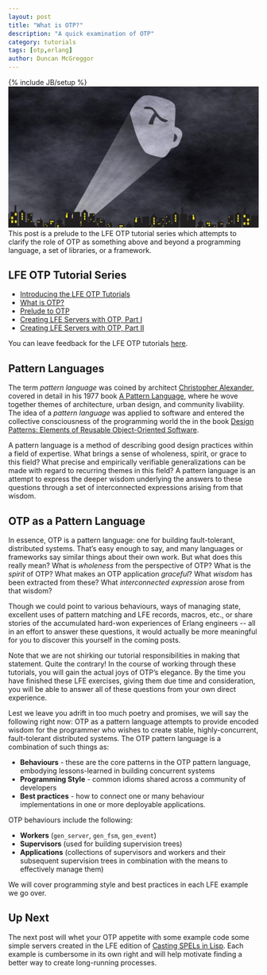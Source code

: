 ```yaml
---
layout: post
title: "What is OTP?"
description: "A quick examination of OTP"
category: tutorials
tags: [otp,erlang]
author: Duncan McGreggor
---
```

{% include JB/setup %}
<a href="/assets/images/posts/LFE-signal.jpg"><img class="right thumb" src="/assets/images/posts/LFE-signal.jpg" /></a>This post is a prelude to the LFE OTP tutorial series which attempts to clarify the role of OTP as something above and beyond a programming language, a set of libraries, or a framework.

## LFE OTP Tutorial Series

* [Introducing the LFE OTP Tutorials](/tutorials/2015/05/23/1720-new-series-lfe-otp-tutorials/)
* [What is OTP?](/tutorials/2015/05/24/1808-what-is-otp/)
* [Prelude to OTP](/tutorials/2015/05/25/0929-prelude-to-otp/)
* [Creating LFE Servers with OTP, Part I](/tutorials/2015/05/26/1112-creating-servers-with-the-gen_server-behaviour/)
* [Creating LFE Servers with OTP, Part II](/tutorials/2015/05/28/1008-creating-servers-with-the-gen_server-behaviour-ii/)

You can leave feedback for the LFE OTP tutorials
[here](https://github.com/lfe/blog/issues/7).

## Pattern Languages

The term *pattern language* was coined by architect
[Christopher Alexander](http://en.wikipedia.org/wiki/Christopher_Alexander),
covered in detail in his 1977 book
[A Pattern Language](http://www.amazon.com/dp/0195019199),
where he wove together themes of architecture, urban design, and community
livability. The idea of a *pattern language* was applied to software and
entered the collective consciousness of the programming world the in the book
[Design Patterns: Elements of Reusable Object-Oriented Software](http://www.amazon.com/dp/0201633612).

A pattern language is a method of describing good design practices within a
field of expertise.  What brings a sense of wholeness, spirit, or grace to this
field? What precise and empirically verifiable generalizations can be made with
regard to recurring themes in this field? A pattern language is an attempt to
express the deeper wisdom underlying the answers to these questions through a
set of interconnected expressions arising from that wisdom.

## OTP as a Pattern Language

In essence, OTP is a pattern language: one for building fault-tolerant,
distributed systems. That’s easy enough to say, and many languages or
frameworks say similar things about their own work. But what does this really
mean? What is *wholeness* from the perspective of OTP? What is the *spirit* of
OTP?  What makes an OTP application *graceful*? What *wisdom* has been
extracted from these? What *interconnected expression* arose from that wisdom?

Though we could point to various behaviours, ways of managing state, excellent
uses of pattern matching and LFE records, macros, etc., or share stories of the
accumulated hard-won experiences of Erlang engineers -- all in an effort to
answer these questions, it would actually be more meaningful for you to
discover this yourself in the coming posts.

Note that we are not shirking our tutorial responsibilities in making that
statement. Quite the contrary! In the course of working through these
tutorials, you will gain the actual joys of OTP’s elegance. By the time you
have finished these LFE exercises, giving them due time and consideration, you
will be able to answer all of these questions from your own direct experience.

Lest we leave you adrift in too much poetry and promises, we will say the
following right now: OTP as a pattern language attempts to provide encoded
wisdom for the programmer who wishes to create stable, highly-concurrent,
fault-tolerant distributed systems. The OTP pattern language is a combination
of such things as:

 * **Behaviours** - these are the core patterns in the OTP pattern language,
   embodying lessons-learned in building concurrent systems
 * **Programming Style** - common idioms shared across a community of
   developers
 * **Best practices** - how to connect one or many behaviour implementations in
   one or more deployable applications.

OTP behaviours include the following:

 * **Workers** (``gen_server``, ``gen_fsm``, ``gen_event``)
 * **Supervisors** (used for building supervision trees)
 * **Applications** (collections of supervisors and workers and their
   subsequent supervision trees in combination with the means to effectively
   manage them)

We will cover programming style and best practices in each LFE example we go
over.

## Up Next

The next post will whet your OTP appetite with some example code some simple
servers created in the LFE edition of
[Casting SPELs in Lisp](http://lfe.gitbooks.io/casting-spels/content/book/part7/README.html).
Each example is cumbersome in its own right and will help motivate finding a
better way to create long-running processes.

